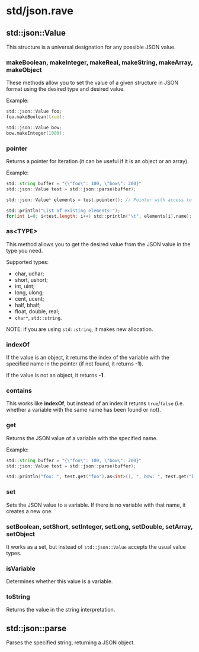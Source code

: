 # std/json.rave

## std::json::Value

This structure is a universal designation for any possible JSON value.

### makeBoolean, makeInteger, makeReal, makeString, makeArray, makeObject

These methods allow you to set the value of a given structure in JSON format using the desired type and desired value.

Example:

```d
std::json::Value foo;
foo.makeBoolean(true);

std::json::Value bow;
bow.makeInteger(1000);
```

### pointer

Returns a pointer for iteration (it can be useful if it is an object or an array).

Example:

```d
std::string buffer = "{\"foo\": 100, \"bow\": 200}"
std::json::Value test = std::json::parse(buffer);

std::json::Value* elements = test.pointer(); // Pointer with access to all elements by index

std::println("List of existing elements:");
for(int i=0; i<test.length; i++) std::println("\t", elements[i].name);
```

### as&lt;TYPE>

This method allows you to get the desired value from the JSON value in the type you need.

Supported types:
- char, uchar;
- short, ushort;
- int, uint;
- long, ulong;
- cent, ucent;
- half, bhalf;
- float, double, real;
- `char*`, `std::string`.

NOTE: if you are using `std::string`, it makes new allocation.

### indexOf

If the value is an object, it returns the index of the variable with the specified name in the pointer (if not found, it returns **-1**).

If the value is not an object, it returns **-1**.

### contains

This works like **indexOf**, but instead of an index it returns `true`/`false` (i.e. whether a variable with the same name has been found or not).

### get

Returns the JSON value of a variable with the specified name.

Example:

```d
std::string buffer = "{\"foo\": 100, \"bow\": 200}"
std::json::Value test = std::json::parse(buffer);

std::println("foo: ", test.get("foo").as<int>(), ", bow: ", test.get("bow").as<int>());
```

### set

Sets the JSON value to a variable. If there is no variable with that name, it creates a new one.

### setBoolean, setShort, setInteger, setLong, setDouble, setArray, setObject

It works as a set, but instead of `std::json::Value` accepts the usual value types.

### isVariable

Determines whether this value is a variable.

### toString

Returns the value in the string interpretation.

## std::json::parse

Parses the specified string, returning a JSON object.
